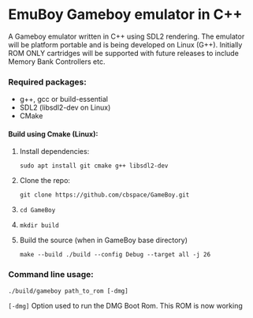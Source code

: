 # EmuBoy Gameboy emulator in C++ #

A Gameboy emulator written in C++ using SDL2 rendering. The emulator will be platform portable and is being developed on Linux (G++). Initially ROM ONLY cartridges will be supported with future releases to include Memory Bank Controllers etc.

### Required packages:
- g++, gcc or build-essential
- SDL2 (libsdl2-dev on Linux)
- CMake

#### Build using Cmake (Linux):
1. Install dependencies:

   `sudo apt install git cmake g++ libsdl2-dev`

2. Clone the repo:

   `git clone https://github.com/cbspace/GameBoy.git`

3. `cd GameBoy`

4. `mkdir build`

5. Build the source (when in GameBoy base directory)

   `make --build ./build --config Debug --target all -j 26`

### Command line usage:
`./build/gameboy path_to_rom [-dmg]`

`[-dmg]` Option used to run the DMG Boot Rom. This ROM is now working
